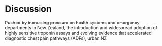 # Discussion

Pushed by increasing pressure on health systems and emergency departments in New Zealand, the introduction and widespread adoption of highly sensitive troponin assays and evolving evidence that accelerated diagnostic chest pain pathways (ADPs), urban NZ
